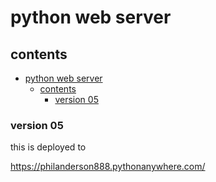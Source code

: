# python web server

## contents

- [python web server](#python-web-server)
  - [contents](#contents)
    - [version 05](#version-05)


### version 05

this is deployed to 

https://philanderson888.pythonanywhere.com/

